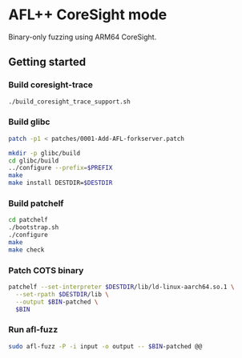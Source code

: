 # AFL++ CoreSight mode

Binary-only fuzzing using ARM64 CoreSight.

## Getting started

### Build coresight-trace

```bash
./build_coresight_trace_support.sh
```

### Build glibc

```bash
patch -p1 < patches/0001-Add-AFL-forkserver.patch
```

```bash
mkdir -p glibc/build
cd glibc/build
../configure --prefix=$PREFIX
make
make install DESTDIR=$DESTDIR
```

### Build patchelf

```bash
cd patchelf
./bootstrap.sh
./configure
make
make check
```

### Patch COTS binary

```bash
patchelf --set-interpreter $DESTDIR/lib/ld-linux-aarch64.so.1 \
  --set-rpath $DESTDIR/lib \
  --output $BIN-patched \
  $BIN
```

### Run afl-fuzz

```bash
sudo afl-fuzz -P -i input -o output -- $BIN-patched @@
```
